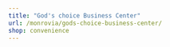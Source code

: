 ```yaml
---
title: "God's choice Business Center"
url: /monrovia/gods-choice-business-center/
shop: convenience
---
```

